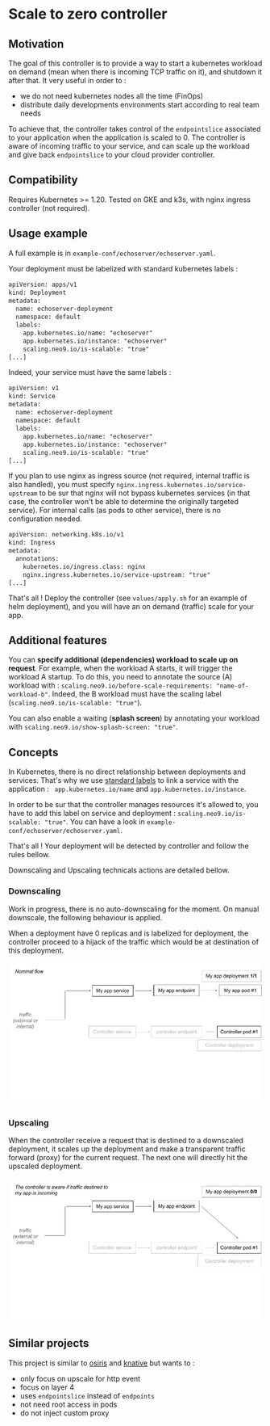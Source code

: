 Scale to zero controller
========================

Motivation
----------

The goal of this controller is to provide a way to start a kubernetes workload on demand (mean when there is incoming TCP traffic on it), and shutdown it after that. It very useful in order to :
* we do not need kubernetes nodes all the time (FinOps)
* distribute daily developments environments start according to real team needs

To achieve that, the controller takes control of the `endpointslice` associated to your application when the application is scaled to 0. The controller is aware of incoming traffic to your service, and can scale up the workload and give back `endpointslice` to your cloud provider controller.

Compatibility
-------------

Requires Kubernetes >= 1.20.
Tested on GKE and k3s, with nginx ingress controller (not required).


Usage example
-------------

A full example is in `example-conf/echoserver/echoserver.yaml`.

Your deployment must be labelized with standard kubernetes labels :
```
apiVersion: apps/v1
kind: Deployment
metadata:
  name: echoserver-deployment
  namespace: default
  labels:
    app.kubernetes.io/name: "echoserver"
    app.kubernetes.io/instance: "echoserver"
    scaling.neo9.io/is-scalable: "true"
[...]
```

Indeed, your service must have the same labels :
```
apiVersion: v1
kind: Service
metadata:
  name: echoserver-deployment
  namespace: default
  labels:
    app.kubernetes.io/name: "echoserver"
    app.kubernetes.io/instance: "echoserver"
    scaling.neo9.io/is-scalable: "true"
[...]
```

If you plan to use nginx as ingress source (not required, internal traffic is also handled), you must specify `nginx.ingress.kubernetes.io/service-upstream` to be sur that nginx will not bypass kubernetes services (in that case, the controller won't be able to determine the originally targeted service).
For internal calls (as pods to other service), there is no configuration needed.

```
apiVersion: networking.k8s.io/v1
kind: Ingress
metadata:
  annotations:
    kubernetes.io/ingress.class: nginx
    nginx.ingress.kubernetes.io/service-upstream: "true"
[...]
```

That's all ! Deploy the controller (see `values/apply.sh` for an example of helm deployment), and you will have an on demand (traffic) scale for your app.

Additional features
-------------------

You can **specify additional (dependencies) workload to scale up on request**. For example, when the workload A starts, it will trigger the workload A startup.
To do this, you need to annotate the source (A) workload with : `scaling.neo9.io/before-scale-requirements: "name-of-workload-b"`. Indeed, the B workload must have the scaling label (`scaling.neo9.io/is-scalable: "true"`).

You can also enable a waiting (**splash screen**) by annotating your workload with `scaling.neo9.io/show-splash-screen: "true"`.

Concepts
--------

In Kubernetes, there is no direct relationship between deployments and services. That's why we use [standard labels](https://kubernetes.io/docs/concepts/overview/working-with-objects/common-labels/) to link a service with the application : ` app.kubernetes.io/name` and `app.kubernetes.io/instance`.

In order to be sur that the controller manages resources it's allowed to, you have to add this label on service and deployment : `scaling.neo9.io/is-scalable: "true"`. You can have a look in `example-conf/echoserver/echoserver.yaml`.

That's all ! Your deployment will be detected by controller and follow the rules bellow.

Downscaling and Upscaling technicals actions are detailed bellow.

### Downscaling

Work in progress, there is no auto-downscaling for the moment. On manual downscale, the following behaviour is applied.

When a deployment have 0 replicas and is labelized for deployment, the controller proceed to a hijack of the traffic which would be at destination of this deployment.

![downscale process](https://raw.githubusercontent.com/xaviermichel/scale-to-zero-controller/master/docs/downscale.gif)

### Upscaling

When the controller receive a request that is destined to a downscaled deployment, it scales up the deployment and make a transparent traffic forward (proxy) for the current request. The next one will directly hit the upscaled deployment.

![upscale process](https://raw.githubusercontent.com/xaviermichel/scale-to-zero-controller/master/docs/upscale.gif)


Similar projects
----------------

This project is similar to [osiris](https://github.com/dailymotion-oss/osiris) and [knative](https://knative.dev/) but wants to :
* only focus on upscale for http event
* focus on layer 4
* uses `endpointslice` instead of `endpoints`
* not need root access in pods
* do not inject custom proxy
